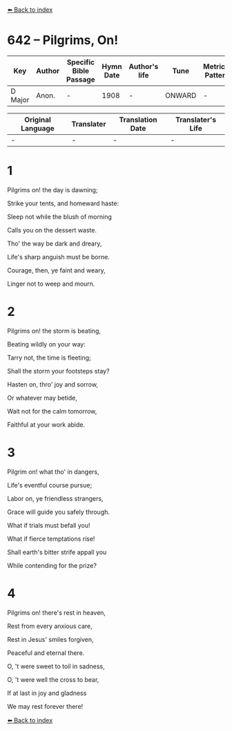 [⬅️ Back to index](../README.md)

# 642 – Pilgrims, On!

Key | Author   | Specific Bible Passage     |Hymn Date |Author's life |Tune |Metrical Pattern   |Composer/Source
-- | --------- | ---------------------------|----------|--------------|-----|-------------------|-------------  
D Major |Anon. |- |1908 |- |ONWARD |- |Arranged

Original Language | Translater | Translation Date   | Translater's Life  
----------------- | --------- | --------------------|-------------     
\- |- |- |-




# 1

Pilgrims on!  the day is dawning;

Strike your tents, and homeward haste:

Sleep not while the blush of morning

Calls you on the dessert waste.

Tho' the way be dark and dreary,

Life's sharp anguish must be borne.

Courage, then, ye faint and weary,

Linger not to weep and mourn.



# 2

Pilgrims on!  the storm is beating,

Beating wildly on your way:

Tarry not, the time is fleeting;

Shall the storm your footsteps stay?

Hasten on, thro' joy and sorrow,

Or whatever may betide,

Wait not for the calm tomorrow,

Faithful at your work abide.



# 3

Pilgrim on!  what tho' in dangers,

Life's eventful course pursue;

Labor on, ye friendless strangers,

Grace will guide you safely through.

What if trials must befall you!

What if fierce temptations rise!

Shall earth's bitter strife appall you

While contending for the prize?



# 4

Pilgrims on!  there's rest in heaven,

Rest from every anxious care,

Rest in Jesus' smiles forgiven,

Peaceful and eternal there.

O, 't were sweet to toil in sadness,

O, 't were well the cross to bear,

If at last in joy and gladness

We may rest forever there!



[⬅️ Back to index](../README.md)
